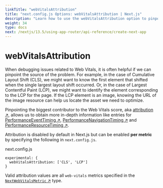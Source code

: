 ```yaml
---
linkTitle: "webVitalsAttribution"
title: "next.config.js Options: webVitalsAttribution | Next.js"
description: "Learn how to use the webVitalsAttribution option to pinpoint the source of Web Vitals issues."
weight: 34
type: docs
next: /nextjs/13.5/using-app-router/api-reference/create-next-app
---
```


# webVitalsAttribution

When debugging issues related to Web Vitals, it is often helpful if we can pinpoint the source of the problem.
For example, in the case of Cumulative Layout Shift (CLS), we might want to know the first element that shifted when the single largest layout shift occurred.
Or, in the case of Largest Contentful Paint (LCP), we might want to identify the element corresponding to the LCP for the page.
If the LCP element is an image, knowing the URL of the image resource can help us locate the asset we need to optimize.

Pinpointing the biggest contributor to the Web Vitals score, aka [attribution ↗](https://github.com/GoogleChrome/web-vitals/blob/4ca38ae64b8d1e899028c692f94d4c56acfc996c/README.md#attribution),
allows us to obtain more in-depth information like entries for [PerformanceEventTiming ↗](https://developer.mozilla.org/docs/Web/API/PerformanceEventTiming), [PerformanceNavigationTiming ↗](https://developer.mozilla.org/docs/Web/API/PerformanceNavigationTiming) and [PerformanceResourceTiming ↗](https://developer.mozilla.org/docs/Web/API/PerformanceResourceTiming).

Attribution is disabled by default in Next.js but can be enabled **per metric** by specifying the following in `next.config.js`.


next.config.js
```
experimental: {
  webVitalsAttribution: ['CLS', 'LCP']
}
```

Valid attribution values are all `web-vitals` metrics specified in the [`NextWebVitalsMetric` ↗](https://github.com/vercel/next.js/blob/442378d21dd56d6e769863eb8c2cb521a463a2e0/packages/next/shared/lib/utils.ts#L43) type.
